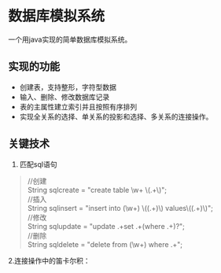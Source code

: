 # 数据库模拟系统
一个用java实现的简单数据库模拟系统。

## 实现的功能
* 创建表，支持整形，字符型数据
* 输入、删除、修改数据库记录
* 表的主属性建立索引并且按照有序排列
* 实现全关系的选择、单关系的投影和选择、多关系的连接操作。

## 关键技术
1. 匹配sql语句
>   //创建<br>
    String sqlcreate = "create table \\w+ \\(.+\\)";<br>
    //插入<br>
    String sqlinsert = "insert into (\\w+) \\((.+)\\) values\\((.+)\\)";<br>
    //修改<br>
    String sqlupdate = "update .+set .+(where .+)?";<br>
    //删除<br>
    String sqldelete = "delete from (\\w+) where .+";<br>
    
2.连接操作中的笛卡尔积：
>

